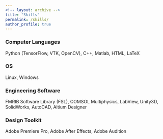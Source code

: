 ```yaml
---
<!-- layout: archive -->
title: "Skills"
permalink: /skills/
author_profile: true
---
```

### Computer Languages
Python  (TensorFlow, VTK, OpenCV), C++, Matlab, HTML, LaTeX
### OS
Linux, Windows
### Engineering Software
FMRIB Software Library (FSL), COMSOL Multiphysics, LabView, Unity3D, SolidWorks, AutoCAD, Altium Designer
### Design Toolkit
Adobe Premiere Pro, Adobe After Effects, Adobe Audition
